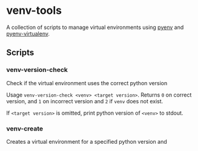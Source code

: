 # venv-tools
A collection of scripts to manage virtual environments using [pyenv](https://github.com/pyenv/pyenv) and [pyenv-virtualenv](https://github.com/pyenv/pyenv-virtualenv).

## Scripts

### venv-version-check
Check if the virtual environment uses the correct python version

Usage `venv-version-check <venv> <target version>`. Returns `0` on correct version, and `1` on incorrect version and `2` if `venv` does not exist.

If `<target version>` is omitted, print python version of `<venv>` to stdout.

### venv-create
Creates a virtual environment for a specified python version and 